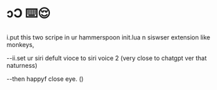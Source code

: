 # ɔƆ ⌨️😌
i.put this two scripe in ur hammerspoon init.lua n siswser extension like monkeys, 


--ii.set ur siri defult vioce to siri voice 2 (very close to chatgpt ver that naturness)


--then happyf close eye. ()
